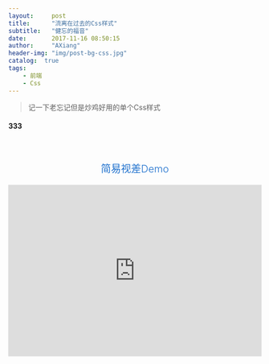 ```yaml
---
layout:     post
title:      "流离在过去的Css样式"
subtitle:   "健忘的福音"
date:       2017-11-16 08:50:15
author:     "AXiang"
header-img: "img/post-bg-css.jpg"
catalog:  true
tags:
    - 前端
    - Css
---
```


> 记一下老忘记但是炒鸡好用的单个Css样式

#### 333
<style>
.demo {
    margin-bottom: 40px;
}
.demo font,.demo-title {
    color: #1e70cd;
    margin: 60px 0 5px;
    text-align: center;
    font-size: 20px;
    font-weight: 300;
    line-height: 35px;
    display: block;
}
.demo .demo-iframe {
    margin: 1em auto;
    box-shadow: 0px 0px 1px 0px #aaa;
    background: #eee;
    position: relative;
}
.demo iframe {
    display: block;
    width: 100%;
    border: none;
    margin: 0;
    box-sizing: border-box;
    height: 400px;
    width: 1px;
    min-width: 100%;
}
</style>
<div class="demo">
	<font>简易视差Demo</font>
	<div class="demo-iframe">
		<iframe frameborder="0" scrolling="yes" src="http://wangxiang.vip/practiced-parallax_image/" style="height:340px"></iframe>
    </div>
</div>


